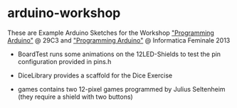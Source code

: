 arduino-workshop
================

These are Example Arduino Sketches for the Workshop
["Programming Arduino"](http://drblinken.github.io/bentos/arduino.html) @ 29C3 and ["Programming Arduino"](http://drblinken.github.io/bentos/arduino-if2013.html) @ Informatica Feminale 2013

- BoardTest runs some animations on the 12LED-Shields to test the pin configuration provided in pins.h

- DiceLibrary provides a scaffold for the Dice Exercise

- games contains two 12-pixel games programmed by Julius Seltenheim (they require a shield with two buttons)
